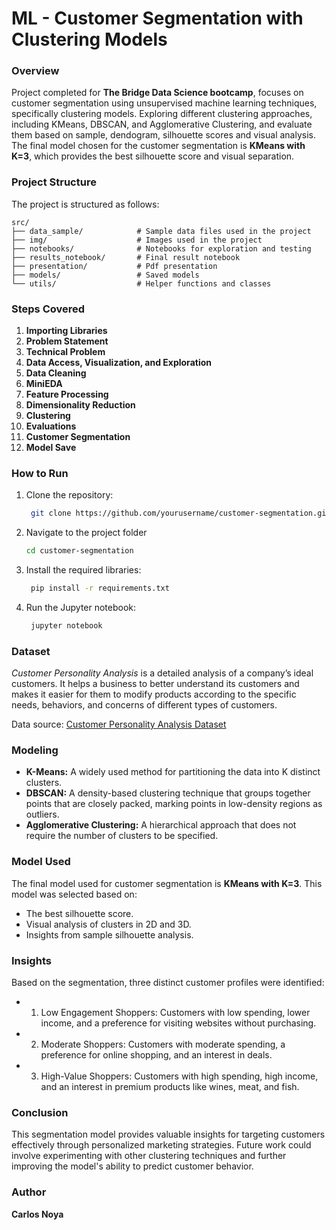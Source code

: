 # ML - Customer Segmentation with Clustering Models

### Overview

Project completed for **The Bridge Data Science bootcamp**, focuses on customer segmentation using unsupervised machine learning techniques, specifically clustering models. Exploring different clustering approaches, including KMeans, DBSCAN, and Agglomerative Clustering, and evaluate them based on sample, dendogram, silhouette scores and visual analysis. The final model chosen for the customer segmentation is **KMeans with K=3**, which provides the best silhouette score and visual separation.

### Project Structure

The project is structured as follows:
```
src/
├── data_sample/            # Sample data files used in the project
├── img/                    # Images used in the project
├── notebooks/              # Notebooks for exploration and testing
├── results_notebook/       # Final result notebook
├── presentation/           # Pdf presentation
├── models/                 # Saved models
└── utils/                  # Helper functions and classes
```

### Steps Covered

1. **Importing Libraries**
2. **Problem Statement**
3. **Technical Problem**
4. **Data Access, Visualization, and Exploration**
5. **Data Cleaning**
6. **MiniEDA**
7. **Feature Processing**
8. **Dimensionality Reduction**
9. **Clustering**
10. **Evaluations**
11. **Customer Segmentation**
12. **Model Save**

### How to Run
1. Clone the repository:
   ```bash
    git clone https://github.com/yourusername/customer-segmentation.git
   ```
2. Navigate to the project folder
   ```bash
   cd customer-segmentation
   ```
3. Install the required libraries:
   ```bash
    pip install -r requirements.txt
   ```
4. Run the Jupyter notebook:
   ```bash
    jupyter notebook
   ```
### Dataset
*Customer Personality Analysis* is a detailed analysis of a company’s ideal customers. It helps a business to better understand its customers and makes it easier for them to modify products according to the specific needs, behaviors, and concerns of different types of customers. 

Data source: [Customer Personality Analysis Dataset](https://www.kaggle.com/datasets/imakash3011/customer-personality-analysis)


### Modeling
- **K-Means:** A widely used method for partitioning the data into K distinct clusters. 
- **DBSCAN:** A density-based clustering technique that groups together points that are closely packed, marking points in low-density regions as outliers.
- **Agglomerative Clustering:** A hierarchical approach that does not require the number of clusters to be specified.

### Model Used
The final model used for customer segmentation is **KMeans with K=3**. This model was selected based on:
- The best silhouette score.
- Visual analysis of clusters in 2D and 3D.
- Insights from sample silhouette analysis.

### Insights
Based on the segmentation, three distinct customer profiles were identified:
- 1. Low Engagement Shoppers: Customers with low spending, lower income, and a preference for visiting websites without purchasing.
- 2. Moderate Shoppers: Customers with moderate spending, a preference for online shopping, and an interest in deals.
- 3. High-Value Shoppers: Customers with high spending, high income, and an interest in premium products like wines, meat, and fish.

### Conclusion
This segmentation model provides valuable insights for targeting customers effectively through personalized marketing strategies. Future work could involve experimenting with other clustering techniques and further improving the model's ability to predict customer behavior.

### Author
**Carlos Noya**
